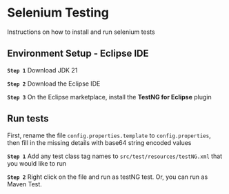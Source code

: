# Selenium Testing

Instructions on how to install and run selenium tests

## Environment Setup - Eclipse IDE

**`Step 1`** Download JDK 21

**`Step 2`** Download the Eclipse IDE

**`Step 3`** On the Eclipse marketplace, install the **TestNG for Eclipse** plugin

## Run tests

First, rename the file `config.properties.template` to `config.properties`, then fill in the missing details with base64 string encoded values

**`Step 1`** Add any test class tag names to `src/test/resources/testNG.xml` that you would like to run

**`Step 2`** Right click on the file and run as testNG test. Or, you can run as Maven Test.
